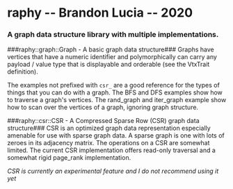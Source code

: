 # raphy -- Brandon Lucia -- 2020
### A graph data structure library with multiple implementations.

###raphy::graph::Graph - A basic graph data structure###
Graphs have vertices that have a numeric identifier and polymorphically can
carry any payload / value type that is displayable and orderable (see the VtxTrait definition).

The examples not prefixed with `csr_` are a good reference for the types of
things that you can do with a graph.  The BFS and DFS examples show how to
traverse a graph's vertices.  The rand_graph and iter_graph example show how to
scan over the vertices of a graph, ignoring graph structure.

###raphy::csr::CSR - A Compressed Sparse Row (CSR) graph data structure###
CSR is an optimized graph data representation especially amenable for use with
sparse graph data.  A sparse graph is one with lots of zeroes in its adjacency
matrix.  The operations on a CSR are somewhat limited.  The current CSR
implementation offers read-only traversal and a somewhat rigid page_rank
implementation.

_CSR is currently an experimental feature and I do not recommend using it yet_
